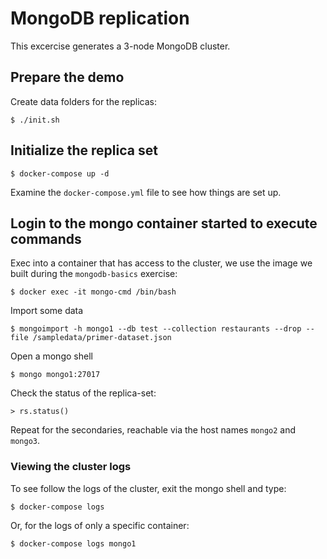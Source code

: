 # MongoDB replication

This excercise generates a 3-node MongoDB cluster.

## Prepare the demo

Create data folders for the replicas:

    $ ./init.sh

## Initialize the replica set

    $ docker-compose up -d

Examine the `docker-compose.yml` file to see how things are set up.

## Login to the mongo container started to execute commands

Exec into a container that has access to the cluster, we use the image we built during the `mongodb-basics` exercise:

    $ docker exec -it mongo-cmd /bin/bash

Import some data

    $ mongoimport -h mongo1 --db test --collection restaurants --drop --file /sampledata/primer-dataset.json

Open a mongo shell
    
    $ mongo mongo1:27017

Check the status of the replica-set:

    > rs.status()

Repeat for the secondaries, reachable via the host names `mongo2` and `mongo3`.

### Viewing the cluster logs

To see follow the logs of the cluster, exit the mongo shell and type:

    $ docker-compose logs

Or, for the logs of only a specific container:

    $ docker-compose logs mongo1
